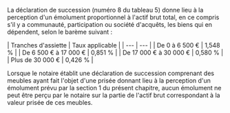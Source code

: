 La déclaration de succession (numéro 8 du tableau 5) donne lieu à la perception d'un émolument proportionnel à l'actif brut total, en ce compris s'il y a communauté, participation ou société d'acquêts, les biens qui en dépendent, selon le barème suivant :


  



| 
Tranches d'assiette | 
Taux applicable |
| --- | --- |
| 
De 0 à 6 500 € | 
1,548 % |
| 
De 6 500 € à 17 000 € | 
0,851 % |
| 
De 17 000 € à 30 000 € | 
0,580 % |
| 
Plus de 30 000 € | 
0,426 % |


Lorsque le notaire établit une déclaration de succession comprenant des meubles ayant fait l'objet d'une prisée donnant lieu à la perception d'un émolument prévu par la section 1 du présent chapitre, aucun émolument ne peut être perçu par le notaire sur la partie de l'actif brut correspondant à la valeur prisée de ces meubles.

